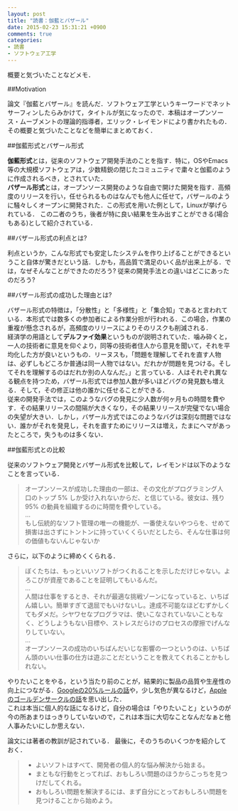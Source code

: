 ```yaml
---
layout: post
title: "読書：伽藍とバザール"
date: 2015-02-23 15:31:21 +0900
comments: true
categories: 
- 読書
- ソフトウェア工学
---
```


概要と気づいたことなどメモ．

<!-- more -->

##Motivation

論文『伽藍とバザール』を読んだ．ソフトウェア工学というキーワードでネットサーフィンしたらみかけて，タイトルが気になったので．本稿はオープンソース・ムーブメントの理論的指導者，エリック・レイモンドにより書かれたもの．その概要と気づいたことなどを簡単にまとめておく．

##伽藍形式とバザール形式

**伽藍形式**とは，従来のソフトウェア開発手法のことを指す．特に，OSやEmacs等の大規模ソフトウェアは，少数精鋭の閉じたコミュニティで粛々と伽藍のように作成されるべき，とされていた．  
**バザール形式**とは，オープンソース開発のような自由で開けた開発を指す．高頻度のリリースを行い，任せられるものはなんでも他人に任せて，バザールのように騒々しくオープンに開発された．この形式を用いた例として，Linuxが挙げられている．
  この二者のうち，後者が特に良い結果を生み出すことができる(場合もある)として紹介されている．

##バザール形式の利点とは?

利点というか，こんな形式でも安定したシステムを作り上げることができるということ自体が驚きだという話．しかも，高品質で満足のいく品が出来上がる．では，なぜそんなことができたのだろう? 従来の開発手法との違いはどこにあったのだろう?

##バザール形式の成功した理由とは?

バザール形式の特徴は，「分散性」と「多様性」と「集合知」であると言われている．本形式では数多くの参加者による作業分担が行われる．この場合，作業の重複が懸念されるが，高頻度のリリースによりそのリスクも削減される．  
経済学の用語として**デルファイ効果**というものが説明されていた．噛み砕くと，一人の技術者に意見を仰ぐより，同等の技術者住人から意見を聞いて，それを平均化した方が良いというもの．リーヌスも，「問題を理解してそれを直す人物は、必ずしもどころか普通は同一人物ではない。だれかが問題を見つける。そしてそれを理解するのはだれか別の人なんだ。」と言っている．人はそれぞれ異なる観点を持つため，バザール形式では参加人数が多いほどバグの発見数も増える．そして，その修正は他の誰かに任せることができる．  
従来の開発手法では，このようなバグの発見に少人数が何ヶ月もの時間を費やす．その結果リリースの間隔が大きくなり，その結果リリースが完璧でない場合の失望が大きい．しかし，バザール方式ではこのようなバグは深刻な問題ではない．誰かがそれを発見し，それを直すためにリリースは増え，たまにヘマがあったところで，失うものは多くない．

##伽藍形式との比較

従来のソフトウェア開発とバザール形式を比較して，レイモンドは以下のようなことを言っている．

> オープンソースが成功した理由の一部は、その文化がプログラミング人 口のトップ 5% しか受け入れないからだ、と信じている。彼女は、残り 95% の動員を組織するのに時間を費やしている。  
> ...  
> もし伝統的なソフト管理の唯一の機能が、一番使えないやつらを、せめて損害は出さずにトントンに持っていくくらいだとしたら、そんな仕事は何の価値もないんじゃないか

さらに，以下のように締めくくられる．

> ぼくたちは、もっといいソフトがつくれることを示しただけじゃない。よろこびが資産であることを証明してもいるんだ。  
> ...  
> 人間は仕事をするとき、それが最適な挑戦ゾーンになっていると、いちばん嬉しい。簡単すぎて退屈でもいけないし。達成不可能なほどむずかしくてもダメだ。シヤワセなプログラマは、使いこなされていないこともなく、どうしようもない目標や、ストレスだらけのプロセスの摩擦でげんなりしていない。  
> ...  
> オープンソースの成功のいちばんだいじな影響の一つというのは、いちばん頭のいい仕事の仕方は遊ぶことだということを教えてくれることかもしれない。

やりたいことをやる，という当たり前のことが，結果的に製品の品質や生産性の向上につながる．[Googleの20%ルールの話](http://www.lifehacker.jp/2012/08/120824google8020rule.html)や，少し気色が異なるけど，[Appleのゴールデンサークルの話](http://www.ted.com/talks/simon_sinek_how_great_leaders_inspire_action?language=ja)を思い出した．  
これは本当に個人的な話になるけど，自分の場合は「やりたいこと」というのが今の所あまりはっきりしていないので，これは本当に大切なことなんだなぁと他人事みたいにしか思えない．  

論文には著者の教訓が記されている．
最後に，そのうちのいくつかを紹介しておく．

> * よいソフトはすべて、開発者の個人的な悩み解決から始まる。
> * まともな行動をとってれば、おもしろい問題のほうからこっちを見つけだしてくれる。
> * おもしろい問題を解決するには、まず自分にとっておもしろい問題を見つけることから始めよう。